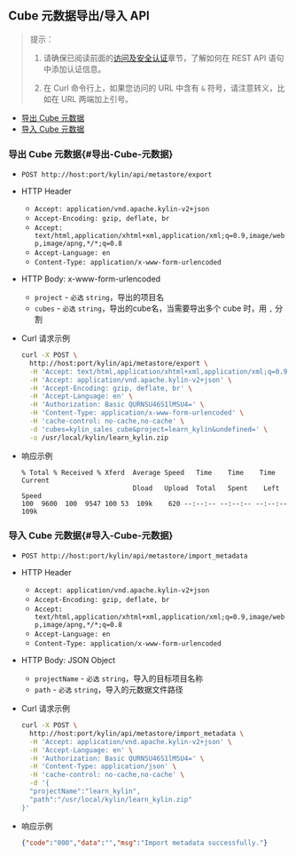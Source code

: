 ## Cube 元数据导出/导入 API


> 提示：
>
> 1. 请确保已阅读前面的[访问及安全认证](authentication.cn.md)章节，了解如何在 REST API 语句中添加认证信息。
>
> 2. 在 Curl 命令行上，如果您访问的 URL 中含有 `&` 符号，请注意转义，比如在 URL 两端加上引号。



* [导出 Cube 元数据](#导出-Cube-元数据)
* [导入 Cube 元数据](#导入-Cube-元数据)



### 导出 Cube 元数据{#导出-Cube-元数据}

- `POST http://host:port/kylin/api/metastore/export`
- HTTP Header
  - `Accept: application/vnd.apache.kylin-v2+json`
  - `Accept-Encoding: gzip, deflate, br` 
  - `Accept: text/html,application/xhtml+xml,application/xml;q=0.9,image/webp,image/apng,*/*;q=0.8`
  - `Accept-Language: en`
  - `Content-Type: application/x-www-form-urlencoded`
- HTTP Body: x-www-form-urlencoded
  - `project` - `必选` `string`，导出的项目名
  - `cubes` - `必选` `string`，导出的cube名，当需要导出多个 cube 时，用 `,` 分割


- Curl 请求示例

  ```sh
  curl -X POST \
    http://host:port/kylin/api/metastore/export \
    -H 'Accept: text/html,application/xhtml+xml,application/xml;q=0.9,image/webp,image/apng,*/*;q=0.8' \
    -H 'Accept: application/vnd.apache.kylin-v2+json' \
    -H 'Accept-Encoding: gzip, deflate, br' \
    -H 'Accept-Language: en' \
    -H 'Authorization: Basic QURNSU46S1lMSU4=' \
    -H 'Content-Type: application/x-www-form-urlencoded' \
    -H 'cache-control: no-cache,no-cache' \
    -d 'cubes=kylin_sales_cube&project=learn_kylin&undefined=' \
    -o /usr/local/kylin/learn_kylin.zip
  ```


- 响应示例

  ```shell
  % Total % Received % Xferd  Average Speed   Time    Time    Time  	Current
                              Dload   Upload  Total   Spent    Left  	Speed
  100  9600  100  9547 100 53  109k    620 --:--:-- --:--:-- --:--:--  109k
  ```


### 导入 Cube 元数据{#导入-Cube-元数据}

- `POST http://host:port/kylin/api/metastore/import_metadata`
- HTTP Header
  - `Accept: application/vnd.apache.kylin-v2+json`
  - `Accept-Encoding: gzip, deflate, br` 
  - `Accept: text/html,application/xhtml+xml,application/xml;q=0.9,image/webp,image/apng,*/*;q=0.8`
  - `Accept-Language: en`
  - `Content-Type: application/x-www-form-urlencoded`
- HTTP Body: JSON Object
  - `projectName` - `必选` `string`，导入的目标项目名称
  - `path` - `必选` `string`，导入的元数据文件路径

- Curl 请求示例

  ```sh
  curl -X POST \
    http://host:port/kylin/api/metastore/import_metadata \
    -H 'Accept: application/vnd.apache.kylin-v2+json' \
    -H 'Accept-Language: en' \
    -H 'Authorization: Basic QURNSU46S1lMSU4=' \
    -H 'Content-Type: application/json' \
    -H 'cache-control: no-cache,no-cache' \
    -d '{
  	"projectName":"learn_kylin",
  	"path":"/usr/local/kylin/learn_kylin.zip"
  }'
  ```

* 响应示例

  ```json
  {"code":"000","data":"","msg":"Import metadata successfully."}
  ```
